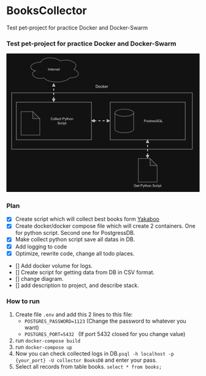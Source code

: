 # BooksCollector
Test pet-project for practice Docker and Docker-Swarm

### Test pet-project for practice Docker and Docker-Swarm

![alt text](docs/Diagram.png)

### Plan 
- [x] Create script which will collect best books form [Yakaboo](https://www.yakaboo.ua/ua/knigi/dobirki-yakaboo.html)
- [X] Create docker/docker compose file which will create 2 containers. One for python script. Second one for PostgressDB.
- [X] Make collect python script save all datas in DB.
- [X] Add logging to code
- [X] Optimize, rewrite code, change all todo places.
- [] Add docker volume for logs.
- [] Create script for getting data from DB in CSV format.
- [] change diagram.
- [] add description to project, and describe stack.

### How to run
1. Create file `.env` and add this 2 lines to this file:
    - `POSTGRES_PASSWORD=1123` (Change the password to whatever you want)
    - `POSTGRES_PORT=5432 ` (If port 5432 closed for you change value)
2. run `docker-compose build`
3. run `docker-compose up`
4. Now you can check collected logs in DB.`psql -h localhost -p {your_port} -U collector BooksDB` and enter your pass.
5. Select all records from table books. `select * from books;` 